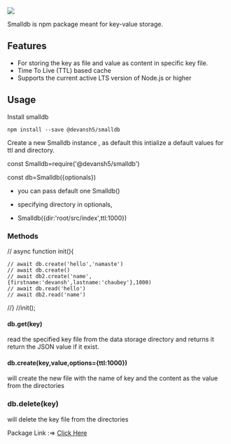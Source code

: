 <img src="https://img.shields.io/npm/v/@devansh5/smalldb">

Smalldb is npm package meant for key-value storage.

## Features
- For storing the key as file and value as content in specific key file.
-  Time To Live (TTL) based cache 
- Supports the current active LTS version of Node.js or higher


## Usage

Install smalldb

```
npm install --save @devansh5/smalldb
```


Create a new Smalldb instance , as default this intialize a default values for ttl and directory.

const Smalldb=require('@devansh5/smalldb')

const db=Smalldb({optionals})

- you can pass default one Smalldb()

- specifying directory in optionals,
- Smalldb({dir:'root/src/index',ttl:1000})

### Methods


// async function init(){
    
    // await db.create('hello','namaste')
    // await db.create()
    // await db2.create('name',{firstname:'devansh',lastname:'chaubey'},1000)
    // await db.read('hello')
    // await db2.read('name')
//}
//init();

#### db.get(key)
read the specified key file from the data storage directory and returns it
return the JSON value if it exist.

#### db.create(key,value,options={ttl:1000})

will create the new file with the name of key and the content as the value from the directories

### db.delete(key)

will delete the key file from the directories


Package Link :=> <a href="https://www.npmjs.com/package/@devansh5/smalldb">Click Here</a>
